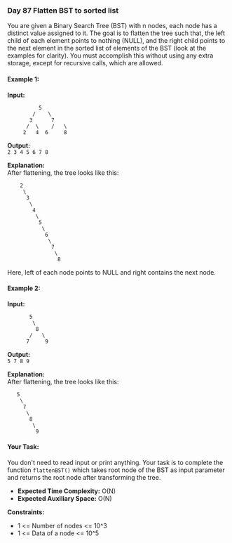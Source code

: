 ### Day 87 **Flatten BST to sorted list**

You are given a Binary Search Tree (BST) with n nodes, each node has a distinct value assigned to it. The goal is to flatten the tree such that, the left child of each element points to nothing (NULL), and the right child points to the next element in the sorted list of elements of the BST (look at the examples for clarity). You must accomplish this without using any extra storage, except for recursive calls, which are allowed.

#### Example 1:

**Input:**  
```
          5
        /    \
       3      7
      /  \    /   \
     2   4  6     8  
```
**Output:**  
`2 3 4 5 6 7 8`  

**Explanation:**   
After flattening, the tree looks like this:  
```
    2  
     \  
      3  
       \  
        4  
         \  
          5  
           \  
            6  
             \  
              7  
               \  
                8  
```
Here, left of each node points to NULL and right contains the next node.

#### Example 2:

**Input:**  
```
       5  
        \  
         8  
       /   \  
      7     9  
```
**Output:**  
`5 7 8 9`  

**Explanation:**  
After flattening, the tree looks like this:  
```
   5  
    \  
     7  
      \  
       8  
        \  
         9  
```
#### Your Task:
You don't need to read input or print anything. Your task is to complete the function `flattenBST()` which takes root node of the BST as input parameter and returns the root node after transforming the tree.

- **Expected Time Complexity:** O(N)
- **Expected Auxiliary Space:** O(N)

**Constraints:**  
- 1 <= Number of nodes <= 10^3
- 1 <= Data of a node <= 10^5
